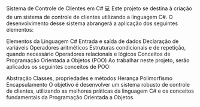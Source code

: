 Sistema de Controle de Clientes em C# :computer:
Este projeto se destina à criação de um sistema de controle de clientes utilizando a linguagem C#. O desenvolvimento desse sistema abrangerá a aplicação dos seguintes elementos:

Elementos da Linguagem C#
Entrada e saída de dados
Declaração de variáveis
Operadores aritméticos
Estruturas condicionais e de repetição, quando necessário
Operadores relacionais e lógicos
Conceitos de Programação Orientada a Objetos (POO)
Ao trabalhar neste projeto, serão aplicados os seguintes conceitos de POO:

Abstração
Classes, propriedades e métodos
Herança
Polimorfismo
Encapsulamento
O objetivo é desenvolver um sistema robusto de controle de clientes, utilizando as melhores práticas da linguagem C# e os conceitos fundamentais da Programação Orientada a Objetos.
